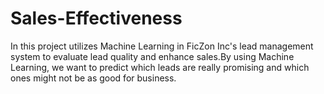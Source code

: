 # Sales-Effectiveness
In this project utilizes Machine Learning in FicZon Inc's lead management system to evaluate lead quality and enhance sales.By using Machine Learning, we want to predict which leads are really promising and which ones might not be as good for business.

